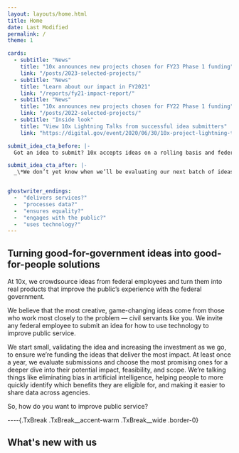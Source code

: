 ```yaml
---
layout: layouts/home.html
title: Home
date: Last Modified
permalink: /
theme: 1

cards: 
  - subtitle: "News"
    title: "10x announces new projects chosen for FY23 Phase 1 funding"
    link: "/posts/2023-selected-projects/"
  - subtitle: "News"
    title: "Learn about our impact in FY2021"
    link: "/reports/fy21-impact-report/"
  - subtitle: "News"
    title: "10x announces new projects chosen for FY22 Phase 1 funding"
    link: "/posts/2022-selected-projects/"
  - subtitle: "Inside look"
    title: "View 10x Lightning Talks from successful idea submitters"
    link: "https://digital.gov/event/2020/06/30/10x-project-lightning-talks-2020/"

submit_idea_cta_before: |-
  Got an idea to submit? 10x accepts ideas on a rolling basis and federal employees can submit them right here.

submit_idea_cta_after: |-
  _\*We don’t yet know when we’ll be evaluating our next batch of ideas for funding. We’ll update you once we know._


ghostwriter_endings:
  -  "delivers services?"
  -  "processes data?"
  -  "ensures equality?"
  -  "engages with the public?"
  -  "uses technology?"
---
```


## Turning good-for-government ideas into good-for-people solutions
At 10x, we crowdsource ideas from federal employees and turn them into real products that improve the public’s experience with the federal government.

We believe that the most creative, game-changing ideas come from those who work most closely to the problem — civil servants like you. We invite any federal employee to submit an idea for how to use technology to improve public service.

We start small, validating the idea and increasing the investment as we go, to ensure we’re funding the ideas that deliver the most impact. At least once a year, we evaluate submissions and choose the most promising ones for a deeper dive into their potential impact, feasibility, and scope. We’re talking things like eliminating bias in artificial intelligence, helping people to more quickly identify which benefits they are eligible for, and making it easier to share data across agencies.

So, how do you want to improve public service?

----{.TxBreak .TxBreak__accent-warm .TxBreak__wide .border-0}

## What's new with us

